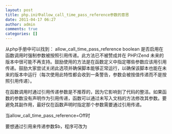 ```yaml
---
layout: post
title: php.ini中allow_call_time_pass_reference参数的意思
date: 2011-04-17 06:27
author: admin
comments: true
categories: []
---
```

从php手册中可以找到：
allow_call_time_pass_reference boolean
是否启用在函数调用时强制参数被按照引用传递。此方法已不被赞成并在 PHP/Zend 未来的版本中很可能不再支持。鼓励使用的方法是在函数定义中指定哪些参数应该用引用传递。鼓励大家尝试关闭此选项并确保脚本能够正常运行，以确保该脚本也能在未来的版本中运行（每次使用此特性都会收到一条警告，参数会被按值传递而不是按照引用传递）。

在函数调用时通过引用传递参数是不推荐的，因为它影响到了代码的整洁。如果函数的参数没有声明作为引用传递，函数可以通过未写入文档的方法修改其参数。要避免其副作用，最好仅在函数声明时指定那个参数需要通过引用传递。

当allow_call_time_pass_reference=Off时
<?php
function abc($a,$b){
    echo "$a\n";
    echo "$b\n";
    $b = 'cde';
}

$a = 'abc';
$b = "bcd";
//不好的用法，会引发一个php warnning
abc($a ,&$b);

echo "$b\n";
?>
要想通过引用来传递参数$b，程序可改为
<?php
function abc($a,& $b){
    echo "$a\n";
    echo "$b\n";
    $b = 'cde';
}

$a = 'abc';
$b = "bcd";
//正确的用法
abc($a ,$b);

echo "$b\n";
//output is:
//abc
//bcd
//cde
?>
